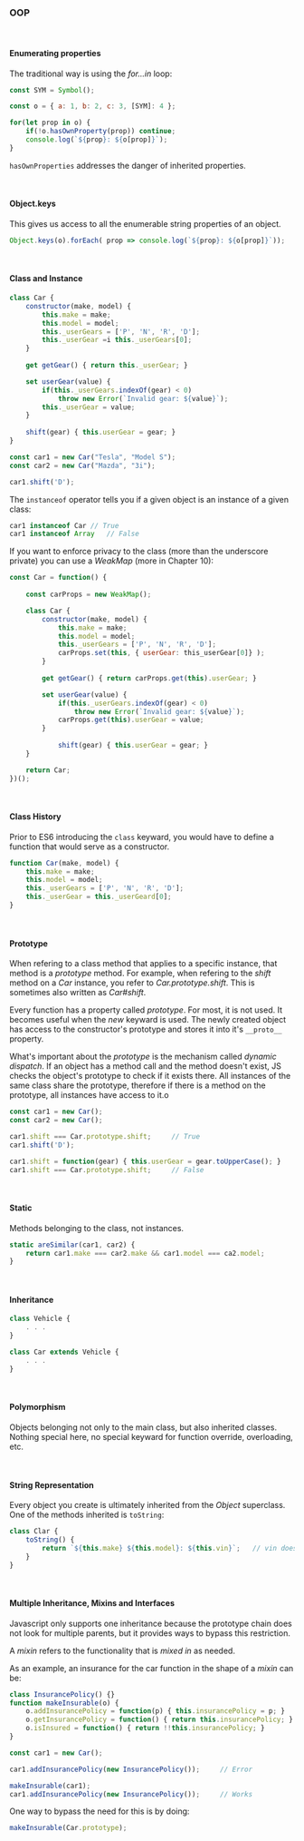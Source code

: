 

### OOP

&nbsp;


#### Enumerating properties

The traditional way is using the _for...in_ loop:

```js
const SYM = Symbol();

const o = { a: 1, b: 2, c: 3, [SYM]: 4 };

for(let prop in o) {
	if(!o.hasOwnProperty(prop)) continue;
	console.log(`${prop}: ${o[prop]}`);
}
```

`hasOwnProperties` addresses the danger of inherited properties. 

&nbsp;


#### Object.keys

This gives us access to all the enumerable string properties of an object.        

```js
Object.keys(o).forEach( prop => console.log(`${prop}: ${o[prop]}`));
```

&nbsp;


#### Class and Instance

```js
class Car {
	constructor(make, model) {
		this.make = make;
		this.model = model;
		this._userGears = ['P', 'N', 'R', 'D'];
		this._userGear =i this._userGears[0];
	}
	
	get getGear() { return this._userGear; }	

	set userGear(value) {
		if(this._userGears.indexOf(gear) < 0)
			throw new Error(`Invalid gear: ${value}`);
		this._userGear = value;
	}
	
	shift(gear) { this.userGear = gear; }
}
```
```js
const car1 = new Car("Tesla", "Model S");
const car2 = new Car("Mazda", "3i");

car1.shift('D');
```

The `instanceof` operator tells you if a given object is an instance of a given class:

```js
car1 instanceof Car	// True
car1 instanceof Array	// False
```


If you want to enforce privacy to the class (more than the underscore private) you can use a _WeakMap_ (more in Chapter 10):

```js
const Car = function() {
	
	const carProps = new WeakMap();

	class Car {
		constructor(make, model) {
			this.make = make;
			this.model = model;
			this._userGears = ['P', 'N', 'R', 'D'];
			carProps.set(this, { userGear: this_userGear[0]} );
		}
			
		get getGear() { return carProps.get(this).userGear; }	

		set userGear(value) {
			if(this._userGears.indexOf(gear) < 0)
				throw new Error(`Invalid gear: ${value}`);
			carProps.get(this).userGear = value;	
		}
			
			shift(gear) { this.userGear = gear; }
	}

	return Car;
})();
```
&nbsp;


#### Class History

Prior to ES6 introducing the `class` keyward, you would have to define a function that would serve as a constructor.

```js
function Car(make, model) {
	this.make = make;
	this.model = model;
	this._userGears = ['P', 'N', 'R', 'D'];
	this._userGear = this._userGeard[0];
}
```
&nbsp;


#### Prototype


When refering to a class method that applies to a specific instance, that method is a _prototype_ method. For example, when refering to the _shift_ method on a _Car_ instance, you refer to _Car.prototype.shift_. This is sometimes also written as _Car#shift_.

Every function has a property called _prototype_. For most, it is not used. It becomes useful when the _new_ keyward is used. The newly created object has access to the constructor's prototype and stores it into it's `__proto__` property. 

What's important about the _prototype_  is the mechanism called _dynamic dispatch_. If an object has a method call and the method doesn't exist, JS checks the object's prototype to check if it exists there. All instances of the same class share the prototype, therefore if there is a method on the prototype, all instances have access to it.o

```js
const car1 = new Car();
const car2 = new Car();

car1.shift === Car.prototype.shift;		// True
car1.shift('D');

car1.shift = function(gear) { this.userGear = gear.toUpperCase(); }
car1.shift === Car.prototype.shift;		// False
```
&nbsp;


#### Static 

Methods belonging to the class, not instances. 

```js
static areSimilar(car1, car2) {
	return car1.make === car2.make && car1.model === ca2.model;
}
```
&nbsp;


#### Inheritance

```js
class Vehicle {
	. . .
}

class Car extends Vehicle {
	. . .
}
```
&nbsp;


#### Polymorphism

Objects belonging not only to the main class, but also inherited classes. 
Nothing special here, no special keyward for function override, overloading, etc.


&nbsp;


#### String Representation

Every object you create is ultimately inherited from the _Object_ superclass. One of the methods inherited is `toString`:

```js
class Clar {
	toString() {
		return `${this.make} ${this.model}: ${this.vin}`;	// vin does not matter, just a property
	}
}
```

&nbsp;


#### Multiple Inheritance, Mixins and Interfaces


Javascript only supports one inheritance because the prototype chain does not look for multiple parents, but it provides ways to bypass this restriction. 

A _mixin_ refers to the functionality that is _mixed in_ as needed. 

As an example, an insurance for the car function in the shape of a _mixin_ can be:


```js
class InsurancePolicy() {}
function makeInsurable(o) {
	o.addInsurancePolicy = function(p) { this.insurancePolicy = p; } 
	o.getInsurancePolicy = function() { return this.insurancePolicy; }
	o.isInsured = function() { return !!this.insurancePolicy; }   
}
```
```js
const car1 = new Car();

car1.addInsurancePolicy(new InsurancePolicy());		// Error

makeInsurable(car1);
car1.addInsurancePolicy(new InsurancePolicy());		// Works
```

One way to bypass the need for this is by doing:

```js
makeInsurable(Car.prototype);
```





